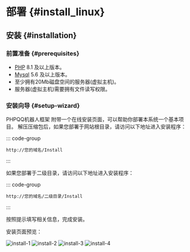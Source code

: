 # 部署 {#install_linux}

## 安装 {#installation}

### 前置准备 {#prerequisites}

- [PHP](https://www.php.net/) 8.1 及以上版本。
- [Mysql](https://www.mysql.com/cn/) 5.6 及以上版本。
- 至少拥有20Mb磁盘空间的服务器(虚拟主机)。
- 服务器(虚拟主机)需要拥有文件读写权限。

### 安装向导 {#setup-wizard}

PHPQQ机器人框架 附带一个在线安装页面，可以帮助你部署本系统一个基本项目。
解压压缩包后，如果您部署于网站根目录，请访问以下地址进入安装程序：

::: code-group

```text [url]
http://您的域名/Install
```

:::

如果您部署于二级目录，请访问以下地址进入安装程序：

::: code-group

```text [url]
http://您的域名/二级目录/Install
```

:::

按照提示填写相关信息，完成安装。

安装页面预览：

![install-1](/guide/install-1.png)
![install-2](/guide/install-2.png)
![install-3](/guide/install-3.png)
![install-4](/guide/install-4.png)

